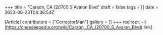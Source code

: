 +++
title = "Carson, CA (20700 S Avalon Blvd"
draft = false
tags = []
date = 2023-06-23T04:36:54Z

[Article]
contributors = ["CorrectorMan"]
gallery = []
+++
redirect: --) [https://cheeseepedia.org/wiki/Carson,_CA_(20700_S_Avalon_Blvd) link]
